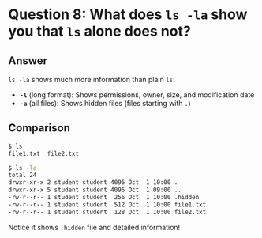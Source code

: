 # Question 8: What does `ls -la` show you that `ls` alone does not?

## Answer

`ls -la` shows much more information than plain `ls`:

- **`-l`** (long format): Shows permissions, owner, size, and modification date
- **`-a`** (all files): Shows hidden files (files starting with `.`)

## Comparison

```bash
$ ls
file1.txt  file2.txt

$ ls -la
total 24
drwxr-xr-x 2 student student 4096 Oct  1 10:00 .
drwxr-xr-x 5 student student 4096 Oct  1 09:00 ..
-rw-r--r-- 1 student student  256 Oct  1 10:00 .hidden
-rw-r--r-- 1 student student  512 Oct  1 10:00 file1.txt
-rw-r--r-- 1 student student  128 Oct  1 10:00 file2.txt
```

Notice it shows `.hidden` file and detailed information!